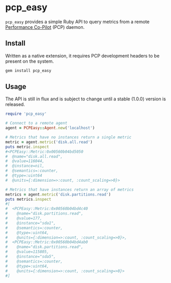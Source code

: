 # pcp_easy
`pcp_easy` provides a simple Ruby API to query metrics from a remote [Performance Co-Pilot] \(PCP\) daemon.
## Install
Written as a native extension, it requires PCP development headers to be present on the system.
```sh
gem install pcp_easy
```

## Usage
The API is still in flux and is subject to change until a stable (1.0.0) version is released.
```ruby
require 'pcp_easy'

# Connect to a remote agent
agent = PCPEasy::Agent.new('localhost')

# Metrics that have no instances return a single metric
metric = agent.metric('disk.all.read')
puts metric.inspect
#<PCPEasy::Metric:0x00560b04bd5050
#  @name="disk.all.read",
#  @value=116044,
#  @instance=nil,
#  @semantics=:counter,
#  @type=:uint64
#  @units={:dimension=>:count, :count_scaling=>0}>

# Metrics that have instances return an array of metrics
metrics = agent.metric('disk.partitions.read')
puts metrics.inspect
#[
#  <PCPEasy::Metric:0x00560b04bd4c40
#    @name="disk.partitions.read",
#    @value=177,
#    @instance="sda1",
#    @semantics=:counter,
#    @type=:uint64,
#    @units={:dimension=>:count, :count_scaling=>0}>,
#  <PCPEasy::Metric:0x00560b04bd4ab0
#    @name="disk.partitions.read",
#    @value=115805,
#    @instance="sda5",
#    @semantics=:counter,
#    @type=:uint64,
#    @units={:dimension=>:count, :count_scaling=>0}>
#]
```

   [performance co-pilot]: <http://pcp.io/>